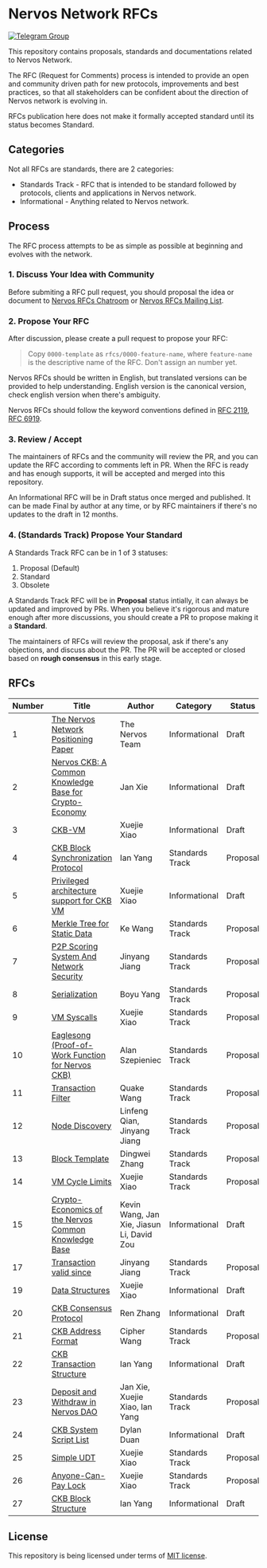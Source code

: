 # Nervos Network RFCs

[![Telegram Group](https://cdn.rawgit.com/Patrolavia/telegram-badge/8fe3382b/chat.svg)](https://t.me/nervos_rfcs)

This repository contains proposals, standards and documentations related to Nervos Network.

The RFC (Request for Comments) process is intended to provide an open and community driven path for new protocols, improvements and best practices, so that all stakeholders can be confident about the direction of Nervos network is evolving in.

RFCs publication here does not make it formally accepted standard until its status becomes Standard.

## Categories

Not all RFCs are standards, there are 2 categories:

* Standards Track - RFC that is intended to be standard followed by protocols, clients and applications in Nervos network.
* Informational - Anything related to Nervos network.

## Process

The RFC process attempts to be as simple as possible at beginning and evolves with the network.

### 1. Discuss Your Idea with Community

Before submiting a RFC pull request, you should proposal the idea or document to [Nervos RFCs Chatroom](https://t.me/nervos_rfcs) or [Nervos RFCs Mailing List](https://groups.google.com/a/nervos.org/d/forum/rfcs).

### 2. Propose Your RFC

After discussion, please create a pull request to propose your RFC:

> Copy `0000-template` as `rfcs/0000-feature-name`, where `feature-name` is the descriptive name of the RFC. Don't assign an number yet.

Nervos RFCs should be written in English, but translated versions can be provided to help understanding. English version is the canonical version, check english version when there's ambiguity.

Nervos RFCs should follow the keyword conventions defined in [RFC 2119](https://tools.ietf.org/html/rfc2119), [RFC 6919](https://tools.ietf.org/html/rfc6919).

### 3. Review / Accept

The maintainers of RFCs and the community will review the PR, and you can update the RFC according to comments left in PR. When the RFC is ready and has enough supports, it will be accepted and merged into this repository.

An Informational RFC will be in Draft status once merged and published. It can be made Final by author at any time, or by RFC maintainers if there's no updates to the draft in 12 months.

### 4. (Standards Track) Propose Your Standard

A Standards Track RFC can be in 1 of 3 statuses:

1. Proposal (Default)
2. Standard
3. Obsolete

A Standards Track RFC will be in **Proposal** status intially, it can always be updated and improved by PRs. When you believe it's rigorous and mature enough after more discussions, you should create a PR to propose making it a **Standard**.

The maintainers of RFCs will review the proposal, ask if there's any objections, and discuss about the PR. The PR will be accepted or closed based on **rough consensus** in this early stage.

## RFCs

| Number | Title | Author | Category | Status |
|--------|-------|--------|----------|--------|
| 1 | [The Nervos Network Positioning Paper](rfcs/0001-positioning/0001-positioning.md) | The Nervos Team | Informational | Draft |
| 2 | [Nervos CKB: A Common Knowledge Base for Crypto-Economy](rfcs/0002-ckb/0002-ckb.md) | Jan Xie | Informational | Draft |
| 3 | [CKB-VM](rfcs/0003-ckb-vm/0003-ckb-vm.md) | Xuejie Xiao | Informational | Draft |
| 4 | [CKB Block Synchronization Protocol](rfcs/0004-ckb-block-sync/0004-ckb-block-sync.md) | Ian Yang | Standards Track | Proposal |
| 5 | [Privileged architecture support for CKB VM](rfcs/0005-priviledged-mode/0005-priviledged-mode.md) | Xuejie Xiao | Informational | Draft |
| 6 | [Merkle Tree for Static Data](rfcs/0006-merkle-tree/0006-merkle-tree.md) | Ke Wang | Standards Track | Proposal |
| 7 | [P2P Scoring System And Network Security](rfcs/0007-scoring-system-and-network-security/0007-scoring-system-and-network-security.md) | Jinyang Jiang | Standards Track | Proposal |
| 8 | [Serialization](rfcs/0008-serialization/0008-serialization.md) | Boyu Yang | Standards Track | Proposal |
| 9 | [VM Syscalls](rfcs/0009-vm-syscalls/0009-vm-syscalls.md) | Xuejie Xiao | Standards Track | Proposal |
| 10 | [Eaglesong (Proof-of-Work Function for Nervos CKB)](rfcs/0010-eaglesong/0010-eaglesong.md) | Alan Szepieniec | Standards Track | Proposal |
| 11 | [Transaction Filter](rfcs/0011-transaction-filter-protocol/0011-transaction-filter-protocol.md) | Quake Wang | Standards Track | Proposal |
| 12 | [Node Discovery](rfcs/0012-node-discovery/0012-node-discovery.md) | Linfeng Qian, Jinyang Jiang | Standards Track | Proposal |
| 13 | [Block Template](rfcs/0013-get-block-template/0013-get-block-template.md) | Dingwei Zhang | Standards Track | Proposal |
| 14 | [VM Cycle Limits](rfcs/0014-vm-cycle-limits/0014-vm-cycle-limits.md) | Xuejie Xiao | Standards Track | Proposal |
| 15 | [Crypto-Economics of the Nervos Common Knowledge Base](rfcs/0015-ckb-cryptoeconomics/0015-ckb-cryptoeconomics.md) | Kevin Wang, Jan Xie, Jiasun Li, David Zou | Informational | Draft |
| 17 | [Transaction valid since](rfcs/0017-tx-valid-since/0017-tx-valid-since.md) | Jinyang Jiang | Standards Track | Proposal
| 19 | [Data Structures](rfcs/0019-data-structures/0019-data-structures.md) | Xuejie Xiao | Informational | Draft
| 20 | [CKB Consensus Protocol](rfcs/0020-ckb-consensus-protocol/0020-ckb-consensus-protocol.md) | Ren Zhang | Informational | Draft
| 21 | [CKB Address Format](rfcs/0021-ckb-address-format/0021-ckb-address-format.md) | Cipher Wang | Standards Track | Proposal
| 22 | [CKB Transaction Structure](rfcs/0022-transaction-structure/0022-transaction-structure.md) | Ian Yang | Informational | Draft
| 23 | [Deposit and Withdraw in Nervos DAO](rfcs/0023-dao-deposit-withdraw/0023-dao-deposit-withdraw.md) | Jan Xie, Xuejie Xiao, Ian Yang | Standards Track | Proposal
| 24 | [CKB System Script List](rfcs/0024-ckb-system-script-list/0024-ckb-system-script-list.md) | Dylan Duan | Informational | Draft
| 25 | [Simple UDT](rfcs/0025-simple-udt/0025-simple-udt.md) | Xuejie Xiao | Standards Track | Proposal
| 26 | [Anyone-Can-Pay Lock](rfcs/0026-anyone-can-pay/0026-anyone-can-pay.md) | Xuejie Xiao | Standards Track | Proposal
| 27 | [CKB Block Structure](rfcs/0027-block-structure/0027-block-structure.md) | Ian Yang | Informational | Draft

## License

This repository is being licensed under terms of [MIT license](LICENSE).
